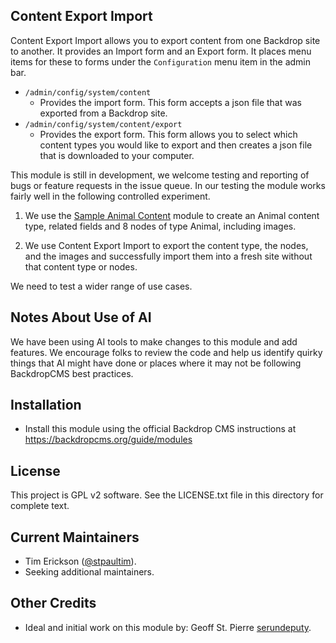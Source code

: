 Content Export Import
----
Content Export Import allows you to export content from one Backdrop site to another. It provides
an Import form and an Export form. It places menu items for these to forms under
the `Configuration` menu item in the admin bar.


* `/admin/config/system/content`
  * Provides the import form. This form accepts a json file that was exported
  from a Backdrop site.
* `/admin/config/system/content/export`
  * Provides the export form. This form allows you to select which content types
  you would like to export and then creates a json file that is downloaded to
  your computer.

This module is still in development, we welcome testing and reporting of bugs or
feature requests in the issue queue. In our testing the module works fairly well
in the following controlled experiment. 

1) We use the [Sample Animal Content](https://github.com/backdrop-contrib/sample_animal_content) module to create an Animal content type,
related fields and 8 nodes of type Animal, including images.

2) We use Content Export Import to export the content type, the nodes, and the images and successfully
import them into a fresh site without that content type or nodes.

We need to test a wider range of use cases.

Notes About Use of AI
---------------------
We have been using AI tools to make changes to this module and add features. We
encourage folks to review the code and help us identify quirky things that AI 
might have done or places where it may not be following BackdropCMS best practices.

Installation
------------

* Install this module using the official Backdrop CMS instructions at
    https://backdropcms.org/guide/modules

License
-------

This project is GPL v2 software. See the LICENSE.txt file in this directory for
complete text.

Current Maintainers
-------------------

* Tim Erickson ([@stpaultim](https://github.com/stpaultim)).
* Seeking additional maintainers.

Other Credits
-------------

* Ideal and initial work on this module by: Geoff St. Pierre [serundeputy](https://github.com/serundeputy).
